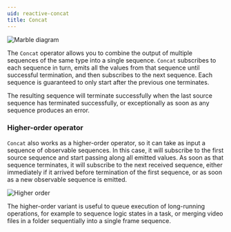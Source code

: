```yaml
---
uid: reactive-concat
title: Concat
---
```


![Marble diagram](~/images/reactive-concat.svg)

The `Concat` operator allows you to combine the output of multiple sequences of the same type into a single sequence. `Concat` subscribes to each sequence in turn, emits all the values from that sequence until successful termination, and then subscribes to the next sequence. Each sequence is guaranteed to only start after the previous one terminates.

The resulting sequence will terminate successfully when the last source sequence has terminated successfully, or exceptionally as soon as any sequence produces an error.

### Higher-order operator

`Concat` also works as a higher-order operator, so it can take as input a sequence of observable sequences. In this case, it will subscribe to the first source sequence and start passing along all emitted values. As soon as that sequence terminates, it will subscribe to the next received sequence, either immediately if it arrived before termination of the first sequence, or as soon as a new observable sequence is emitted.

![Higher order](~/images/reactive-concatwindow.svg)

The higher-order variant is useful to queue execution of long-running operations, for example to sequence logic states in a task, or merging video files in a folder sequentially into a single frame sequence.